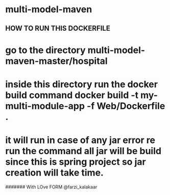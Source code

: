 # multi-model-maven

## HOW TO RUN THIS DOCKERFILE ###

# go to the directory multi-model-maven-master/hospital
# inside this directory run the docker build command docker build -t my-multi-module-app -f Web/Dockerfile .
# it will run in case of any jar error re run the command all jar will be build since this is spring project so jar creation will take time.










####### With LOve FORM @farzi_kalakaar

